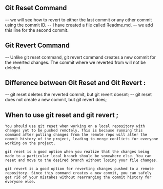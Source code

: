 ## Git Reset Command
-- we will see how to revert to either the last commit or any other commit using the commit ID.
-- I have created a file called Readme.md.
-- we add this line for the second commit.

## Git Revert Command

-- Unlike git reset command, git revert command creates a new commit for the reverted changes. The commit where we reverted from will not be deleted.

## Difference between Git Reset and Git Revert : 
-- git reset deletes the reverted commit, but git revert doesnt;
-- git reset does not create a new commit, but git revert does;

## When to use git reset and git revert ; 
    You should use git reset when working on a local repository with changes yet to be pushed remotely. This is because running this command after pulling changes from the remote repo will alter the commit history of the project, leading to merge conflicts for everyone working on the project.

    git reset is a good option when you realize that the changes being made to a particular local branch should be somewhere else. You can reset and move to the desired branch without losing your file changes.

    git revert is a good option for reverting changes pushed to a remote repository. Since this command creates a new commit, you can safely get rid of your mistakes without rearranging the commit history for everyone else.